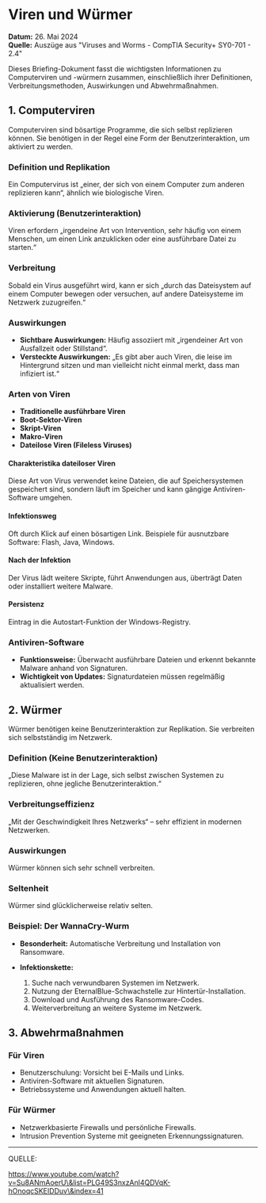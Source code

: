 # Viren und Würmer

**Datum:** 26. Mai 2024  
**Quelle:** Auszüge aus "Viruses and Worms - CompTIA Security+ SY0-701 - 2.4"

Dieses Briefing-Dokument fasst die wichtigsten Informationen zu Computerviren und -würmern zusammen, einschließlich ihrer Definitionen, Verbreitungsmethoden, Auswirkungen und Abwehrmaßnahmen.

## 1\. Computerviren

Computerviren sind bösartige Programme, die sich selbst replizieren können. Sie benötigen in der Regel eine Form der Benutzerinteraktion, um aktiviert zu werden.

### Definition und Replikation

Ein Computervirus ist „einer, der sich von einem Computer zum anderen replizieren kann“, ähnlich wie biologische Viren.

### Aktivierung (Benutzerinteraktion)

Viren erfordern „irgendeine Art von Intervention, sehr häufig von einem Menschen, um einen Link anzuklicken oder eine ausführbare Datei zu starten.“

### Verbreitung

Sobald ein Virus ausgeführt wird, kann er sich „durch das Dateisystem auf einem Computer bewegen oder versuchen, auf andere Dateisysteme im Netzwerk zuzugreifen.“

### Auswirkungen

* **Sichtbare Auswirkungen:** Häufig assoziiert mit „irgendeiner Art von Ausfallzeit oder Stillstand“.
* **Versteckte Auswirkungen:** „Es gibt aber auch Viren, die leise im Hintergrund sitzen und man vielleicht nicht einmal merkt, dass man infiziert ist.“

### Arten von Viren

* **Traditionelle ausführbare Viren**
* **Boot-Sektor-Viren**
* **Skript-Viren**
* **Makro-Viren**
* **Dateilose Viren (Fileless Viruses)**

#### Charakteristika dateiloser Viren

Diese Art von Virus verwendet keine Dateien, die auf Speichersystemen gespeichert sind, sondern läuft im Speicher und kann gängige Antiviren-Software umgehen.

#### Infektionsweg

Oft durch Klick auf einen bösartigen Link. Beispiele für ausnutzbare Software: Flash, Java, Windows.

#### Nach der Infektion

Der Virus lädt weitere Skripte, führt Anwendungen aus, überträgt Daten oder installiert weitere Malware.

#### Persistenz

Eintrag in die Autostart-Funktion der Windows-Registry.

### Antiviren-Software

* **Funktionsweise:** Überwacht ausführbare Dateien und erkennt bekannte Malware anhand von Signaturen.
* **Wichtigkeit von Updates:** Signaturdateien müssen regelmäßig aktualisiert werden.

## 2\. Würmer

Würmer benötigen keine Benutzerinteraktion zur Replikation. Sie verbreiten sich selbstständig im Netzwerk.

### Definition (Keine Benutzerinteraktion)

„Diese Malware ist in der Lage, sich selbst zwischen Systemen zu replizieren, ohne jegliche Benutzerinteraktion.“

### Verbreitungseffizienz

„Mit der Geschwindigkeit Ihres Netzwerks“ – sehr effizient in modernen Netzwerken.

### Auswirkungen

Würmer können sich sehr schnell verbreiten.

### Seltenheit

Würmer sind glücklicherweise relativ selten.

### Beispiel: Der WannaCry-Wurm

* **Besonderheit:** Automatische Verbreitung und Installation von Ransomware.
* **Infektionskette:**

  1. Suche nach verwundbaren Systemen im Netzwerk.
  2. Nutzung der EternalBlue-Schwachstelle zur Hintertür-Installation.
  3. Download und Ausführung des Ransomware-Codes.
  4. Weiterverbreitung an weitere Systeme im Netzwerk.

## 3\. Abwehrmaßnahmen

### Für Viren

* Benutzerschulung: Vorsicht bei E-Mails und Links.
* Antiviren-Software mit aktuellen Signaturen.
* Betriebssysteme und Anwendungen aktuell halten.

### Für Würmer

* Netzwerkbasierte Firewalls und persönliche Firewalls.
* Intrusion Prevention Systeme mit geeigneten Erkennungssignaturen.

---

QUELLE:

https://www.youtube.com/watch?v=Su8ANmAoerU\&list=PLG49S3nxzAnl4QDVqK-hOnoqcSKEIDDuv\&index=41

